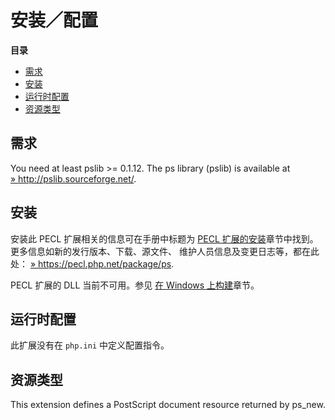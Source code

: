 安装／配置
==========

**目录**

-   [需求](/ps/setup.html#需求)
-   [安装](/ps/setup.html#安装)
-   [运行时配置](/ps/setup.html#运行时配置)
-   [资源类型](/ps/setup.html#资源类型)

需求
----

You need at least pslib \>= 0.1.12. The ps library (pslib) is available
at
<a href="http://pslib.sourceforge.net/" class="link external">» http://pslib.sourceforge.net/</a>.

安装
----

安装此 PECL 扩展相关的信息可在手册中标题为
<a href="/install/pecl.html" class="link">PECL 扩展的安装</a>章节中找到。更多信息如新的发行版本、下载、源文件、
维护人员信息及变更日志等，都在此处：
<a href="https://pecl.php.net/package/ps" class="link external">» https://pecl.php.net/package/ps</a>.

PECL 扩展的 DLL 当前不可用。参见
<a href="/install/windows/legacy/index.html#install.windows.legacy.building" class="link">在 Windows 上构建</a>章节。

运行时配置
----------

此扩展没有在 `php.ini` 中定义配置指令。

资源类型
--------

This extension defines a PostScript document resource returned by <span
class="function">ps\_new</span>.
